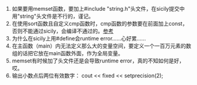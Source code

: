 1. 如果要用memset函数，要加上#include "string.h"头文件，在sicily提交中用"string"头文件是不行的，谨记。
2. 在使用sort函数且自定义cmp函数时，cmp函数的参数要在前面加上const，否则不能通过sicily，会编译不通过的。[参考](http://tieba.baidu.com/p/1741640893)
3. 为什么在sicily上用#define会runtime error......心好累......
4. 在主函数（main）内无法定义那么大的变量空间，要定义一个一百万元素的数组的话把它放在main函数外面，作为全局变量。
5. memset有时候加了头文件还是会导致runtime error，真的不知如何是好，哎。
6. 输出小数点后两位有效数字： cout << fixed << setprecision(2);